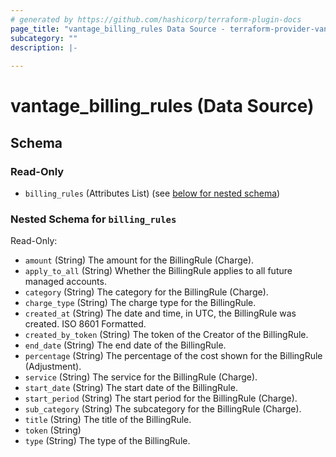 ```yaml
---
# generated by https://github.com/hashicorp/terraform-plugin-docs
page_title: "vantage_billing_rules Data Source - terraform-provider-vantage"
subcategory: ""
description: |-
  
---
```


# vantage_billing_rules (Data Source)





<!-- schema generated by tfplugindocs -->
## Schema

### Read-Only

- `billing_rules` (Attributes List) (see [below for nested schema](#nestedatt--billing_rules))

<a id="nestedatt--billing_rules"></a>
### Nested Schema for `billing_rules`

Read-Only:

- `amount` (String) The amount for the BillingRule (Charge).
- `apply_to_all` (String) Whether the BillingRule applies to all future managed accounts.
- `category` (String) The category for the BillingRule (Charge).
- `charge_type` (String) The charge type for the BillingRule.
- `created_at` (String) The date and time, in UTC, the BillingRule was created. ISO 8601 Formatted.
- `created_by_token` (String) The token of the Creator of the BillingRule.
- `end_date` (String) The end date of the BillingRule.
- `percentage` (String) The percentage of the cost shown for the BillingRule (Adjustment).
- `service` (String) The service for the BillingRule (Charge).
- `start_date` (String) The start date of the BillingRule.
- `start_period` (String) The start period for the BillingRule (Charge).
- `sub_category` (String) The subcategory for the BillingRule (Charge).
- `title` (String) The title of the BillingRule.
- `token` (String)
- `type` (String) The type of the BillingRule.


